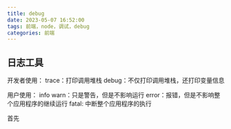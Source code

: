 ```yaml
---
title: debug
date: 2023-05-07 16:52:00
tags: 前端，node，调试，debug
categories: 前端
---
```


## 日志工具

开发者使用：
trace：打印调用堆栈
debug：不仅打印调用堆栈，还打印变量信息

用户使用：
info
warn：只是警告，但是不影响运行
error：报错，但是不影响整个应用程序的继续运行
fatal: 中断整个应用程序的执行


首先